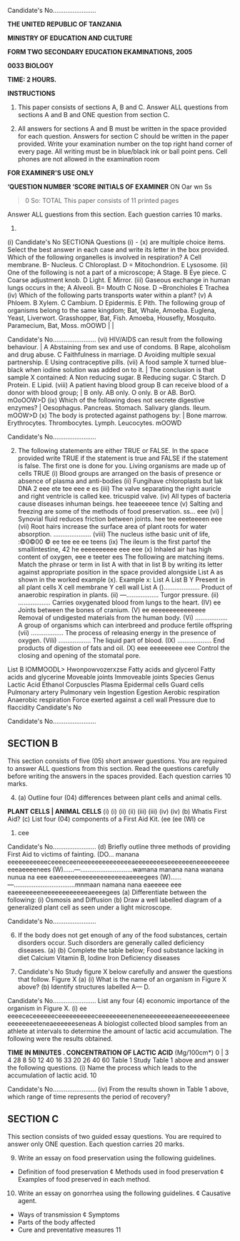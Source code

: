 Candidate's No........................

**THE UNITED REPUBLIC OF TANZANIA**

**MINISTRY OF EDUCATION AND CULTURE**

**FORM TWO SECONDARY EDUCATION EKAMINATIONS, 2005**

**0033 BIOLOGY**

**TIME: 2 HOURS.**

**INSTRUCTIONS**

1. This paper consists of sections A, B and C.
Answer ALL questions from sections A and B and ONE question from section C.

3. All answers for sections A and B must be written in the space provided for each question.
Answers for section C should be written in the paper provided.
Write your examination number on the top right hand corner of every page.
All writing must be in blue/black ink or ball point pens.
Cell phones are not allowed in the examination room

**FOR EXAMINER'S USE ONLY**

**‘QUESTION NUMBER ‘SCORE INITIALS OF EXAMINER**
ON Oar wn Ss
> 0
So:
TOTAL
This paper consists of 11 printed pages

Answer ALL guestions from this section. Each guestion carries 10 marks.

1. 
(i)
Candidate's No
SECTIONA
Questions (i) - (x) are multiple choice items. Select the best answer in each case and write its letter in the box provided.
Which of the following organelles is involved in respiration?
   A Cell membrane.
B- Nucleus.
   C Chloroplast.
   D = Mitochondrion.
   E Lysosome.
(ii) One of the following is not a part of a microscope;
   A Stage.
   B Eye piece.
   C Coarse adjustment knob.
   D Light.
   E Mirror.
(iii) Gaseous exchange in human lungs occurs in the;
   A Alveoli.
B= Mouth
   C Nose.
   D ~Bronchioles
   E Trachea
(iv) Which of the following parts transports water within a plant?
(v)
   A Phloem.
   B Xylem.
   C Cambium.
   D Epidermis.
   E Pith.
The following group of organisms belong to the same kingdom;
Bat, Whale, Amoeba.
Euglena, Yeast, Liverwort.
Grasshopper, Bat, Fish.
Amoeba, Housefly, Mosquito.
Paramecium, Bat, Moss.
mOOWD
|
|

Candidate's No........................
(vi) HIV/AIDS can result from the following behaviour. |
   A Abstaining from sex and use of condoms.
   B Rape, alcoholism and drug abuse.
   C Faithfulness in marriage.
   D Avoiding multiple sexual partnership.
   E Using contraceptive pills.
(vii) A food sample X turned blue-black when iodine solution was added on to it. |
The conclusion is that sample X contained:
   A Non reducing sugar.
   B Reducing sugar.
   C Starch.
   D Protein.
   E Lipid.
(viii) A patient having blood group B can receive blood of a donor with blood group; |
   B only.
AB only.
O only.
   B or AB.
BorO.
mOoOOW>D
(ix) Which of the following does not secrete digestive enzymes? |
Oesophagus.
Pancreas.
Stomach.
Salivary glands.
lleum.
mOOW>D
(x) The body is protected against pathogens by: |
Bone marrow.
Erythrocytes.
Thrombocytes.
Lymph.
Leucocytes.
mOOWD

Candidate's No........................

2. The following statements are either TRUE or FALSE. In the space provided write TRUE if the statement is true and FALSE if the statement is false. The first one is done for you.
Living organisms are made up of cells TRUE
(i)
Blood groups are arranged on the basis of presence or absence of plasma and anti-bodies
(ii) Fungihave chloroplasts but lak DNA 2 eee ete tee eee e es
(iii) The valve separating the right auricle and right ventricle is called kee.
tricuspid valve.
(iv) All types of bacteria cause diseases inhuman beings. hee teaeeeeee tence
(v) Salting and freezing are some of the methods of food preservation. ss... eee
(vi) | Synovial fluid reduces friction between joints. hee tee eeeteeeen eee
(vii) Root hairs increase the surface area of plant roots for water absorption. .....................
(viii) The nucleus isthe basic unit of life, :©0©00 © ee tee ee ee teens
(ix) The ileum is the first partof the smallintestine, 42 he eeeeeeeeee eee eee
(x) Inhaled air has high content of oxygen, eee e teeter ees
The following are matching items. Match the phrase or term in list A with that in list B by writing its letter against appropriate position in the space provided alongside List A as shown in the worked example (x).
Example x:
List A List B
Y Present in all plant cells X cell membrane
Y cell wall
List A
().................... Product of anaerobic respiration in plants.
(ii) —.................. Turgor pressure.
(ii) .................. Carries oxygenated blood from lungs to the heart.
(IV) ee Joints between the bones of cranium.
(V) ee eeeeeeeeeeeeeee Removal of undigested materials from the human body.
(Vi) .................. A group of organisms which can interbreed and produce fertile offspring
(vii) .................. The process of releasing energy in the presence of oxygen.
(Vili) .................. The liquid part of blood.
(IX) ................... End products of digestion of fats and oil.
(X) eee eeeeeeeee eee Control the closing and opening of the stomatal pore.

List B
IOMMOODL>
Hwonpowvozerxzse
Fatty acids and glycerol
Fatty acids and glycerine
Moveable joints
Immoveable joints
Species
Genus
Lactic Acid
Ethanol
Corpuscles
Plasma
Epidermal cells
Guard cells
Pulmonary artery
Pulmonary vein
Ingestion
Egestion
Aerobic respiration
Anaerobic respiration
Force exerted against a cell wall
Pressure due to flaccidity
Candidate's No

Candidate's No........................

## SECTION B
This section consists of five (05) short answer guestions. You are reguired to answer ALL
questions from this section. Read the questions carefully before writing the answers in the spaces provided. Each question carries 10 marks.

4. (a) Outline four (04) differences between plant cells and animal cells.

**PLANT CELLS | ANIMAL CELLS**
(i) (i)
(ii) (ii)
(iii) (iii)
(iv) (iv)
(b) Whatis First Aid?
(c) List four (04) components of a First Aid Kit.
(ee
(ee
(WI) ce
1) cee

Candidate's No........................
(d) Briefly outline three methods of providing First Aid to victims of fainting.
(DO... manana eeeeeeeeeeeceeeeceeneeeeeeeeeeeeeeaeeeeeeeeseeeeeeeneeeeeeeeeeeeaeeeenees
(W)......—.............................wamana manana nana wanana nunua na eee eaeeeeeeeeeeeeeeeeeeeaeeeegees
(W)......—..................................mnmaan namana nana eaeeeee eee eaeeeeeeeneeeeeeeeeeeeaeeeegees
(a) Differentiate between the following:
(i) Osmosis and Diffusion
(b) Draw a well labelled diagram of a generalized plant cell as seen under a light microscope.

Candidate's No........................

6. If the body does not get enough of any of the food substances, certain disorders occur.
Such disorders are generally called deficiency diseases.
(a)
(b)
Complete the table below;
Food substance lacking in diet
Calcium
Vitamin B,
lodine
Iron
Deficiency diseases

7. Candidate's No
Study figure X below carefully and answer the questions that follow.
Figure X
(a) (i) What is the name of an organism in Figure X above?
(b) Identify structures labelled A— D.

Candidate's No........................
List any four (4) economic importance of the organism in Figure X.
(i) ee eeeececeeeeeeceeeeeeeeeeceeeeeeeeneneneeeeeeeeaeneeeeeeeeneeeeeeeeeeeteneaeeeeeeseneas
   A biologist collected blood samples from an athlete at intervals to determine the amount of lactic acid accumulation. The following were the results obtained.

**TIME IN MINUTES . CONCENTRATION OF LACTIC ACID**
(Mg/100cm*)
0 | 3
4 28
8 50
12 40
16 33
20 26
40
60
Table 1
Study Table 1 above and answer the following questions.
(i) Name the process which leads to the accumulation of lactic acid.
10

Candidate's No........................
(iv) From the results shown in Table 1 above, which range of time represents the period of recovery?

## SECTION C
This section consists of two guided essay questions. You are required to answer only ONE
question. Each question carries 20 marks.

9. Write an essay on food preservation using the following guidelines.
* Definition of food preservation
¢ Methods used in food preservation
¢ Examples of food preserved in each method.

10. Write an essay on gonorrhea using the following guidelines.
¢ Causative agent.
* Ways of transmission
¢ Symptoms
* Parts of the body affected
* Cure and preventative measures
11
